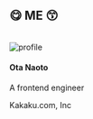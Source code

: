 <!-- classes: profile -->
<section>

## 😋 ME 😙

<br />

<div class="profile">
  <img src="https://s.gravatar.com/avatar/83e73331a769d5af2859681fbec1d9b2?size=200&default=retro" alt="profile" class="profile-avatar">
  <h4 class="profile-name">Ota Naoto</h4>
  <div class="sns-list">
    <div class="sns-list">
      <a href="https://twitter.com/azawakh_g" target="_blank">
        <i class="fab fa-twitter"></i>
      </a>
      <a href="https://github.com/azawakh" target="_blank">
        <i class="fab fa-github"></i>
      </a>
    </div>
  </div>
  <div class="profile-info">
    <p>A frontend engineer</p>
    <p>Kakaku.com, Inc</p>
  </div>
</div>

</section>
